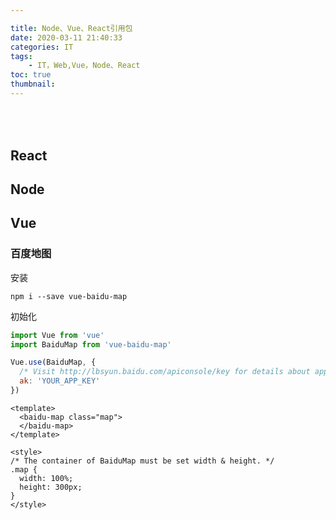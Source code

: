 ```yaml
---

title: Node、Vue、React引用包
date: 2020-03-11 21:40:33
categories: IT
tags:
    - IT，Web,Vue，Node、React
toc: true
thumbnail: 
---
```


## 

　　



<!--more-->

## React



## Node



## Vue

### 百度地图

安装

```node
npm i --save vue-baidu-map
```

初始化

```js
import Vue from 'vue'
import BaiduMap from 'vue-baidu-map'

Vue.use(BaiduMap, {
  /* Visit http://lbsyun.baidu.com/apiconsole/key for details about app key. */
  ak: 'YOUR_APP_KEY'
})
```



```vue
<template>
  <baidu-map class="map">
  </baidu-map>
</template>

<style>
/* The container of BaiduMap must be set width & height. */
.map {
  width: 100%;
  height: 300px;
}
</style>
```


